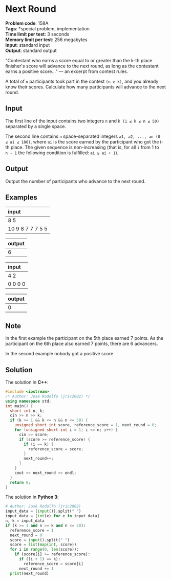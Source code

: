 # Next Round
**Problem code**: 158A  
**Tags**: *special problem, implementation  
**Time limit per test**: 3 seconds  
**Memory limit per test**: 256 megabytes  
**Input**: standard input  
**Output**: standard output  

"Contestant who earns a score equal to or greater than the k-th place finisher's score will advance to the next round, as long as the contestant earns a positive score..." — an excerpt from contest rules.

A total of `n` participants took part in the contest `(n ≥ k)`, and you already know their scores. Calculate how many participants will advance to the next round.

## Input
The first line of the input contains two integers `n` and `k (1 ≤ k ≤ n ≤ 50)` separated by a single space.

The second line contains `n` space-separated integers `a1, a2, ..., an (0 ≤ ai ≤ 100)`, where `ai` is the score earned by the participant who got the i-th place. The given sequence is non-increasing (that is, for all `i` from 1 to `n - 1` the following condition is fulfilled: `ai ≥ ai + 1`).

## Output
Output the number of participants who advance to the next round.

## Examples
| input |
| :--- |
| 8 5 |
| 10 9 8 7 7 7 5 5 |

| output |
| :--- |
| 6 |

| input |
| :--- |
| 4 2 |
| 0 0 0 0 |

| output |
| :--- |
| 0 |

## Note
In the first example the participant on the 5th place earned 7 points. As the participant on the 6th place also earned 7 points, there are 6 advancers.

In the second example nobody got a positive score.

## Solution
The solution in **C++**:
```cpp
#include <iostream>
/* Author: José Rodolfo (jric2002) */
using namespace std;
int main() {
  short int n, k;
  cin >> n >> k;
  if (k >= 1 && k <= n && n <= 50) {
    unsigned short int score, reference_score = 1, next_round = 0;
    for (unsigned short int i = 1; i <= n; i++) {
      cin >> score;
      if (score >= reference_score) {
        if (i == k) {
          reference_score = score;
        }
        next_round++;
      }
    }
    cout << next_round << endl;
  }
  return 0;
}
```

The solution in **Python 3**:
```python
# Author: José Rodolfo (jric2002)
input_data = (input()).split(" ")
input_data = [int(e) for e in input_data]
n, k = input_data
if (k >= 1 and n >= k and n <= 50):
  reference_score = 1
  next_round = 0
  score = input().split(" ")
  score = list(map(int, score))
  for i in range(0, len(score)):
    if (score[i] >= reference_score):
      if ((i + 1) == k):
        reference_score = score[i]
      next_round += 1
  print(next_round)
```